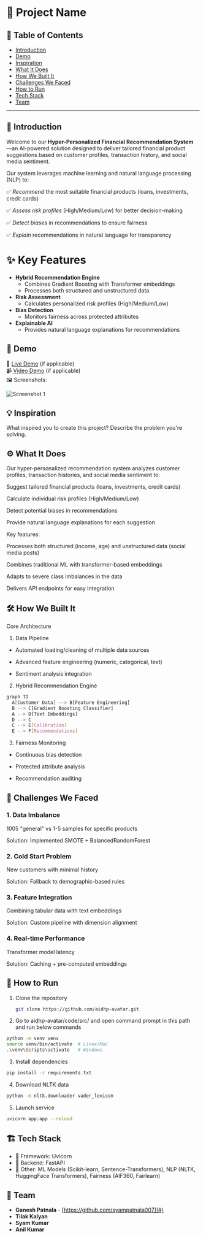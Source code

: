 # 🚀 Project Name

## 📌 Table of Contents
- [Introduction](#introduction)
- [Demo](#demo)
- [Inspiration](#inspiration)
- [What It Does](#what-it-does)
- [How We Built It](#how-we-built-it)
- [Challenges We Faced](#challenges-we-faced)
- [How to Run](#how-to-run)
- [Tech Stack](#tech-stack)
- [Team](#team)

---

## 🎯 Introduction
Welcome to our **Hyper-Personalized Financial Recommendation System** —an AI-powered solution designed to deliver tailored financial product suggestions based on customer profiles, transaction history, and social media sentiment.

Our system leverages machine learning and natural language processing (NLP) to:

✅ *Recommend* the most suitable financial products (loans, investments, credit cards)

✅ *Assess risk profiles* (High/Medium/Low) for better decision-making

✅ *Detect biases* in recommendations to ensure fairness

✅ *Explain* recommendations in natural language for transparency

# ✨ Key Features

- **Hybrid Recommendation Engine**
  - Combines Gradient Boosting with Transformer embeddings
  - Processes both structured and unstructured data
- **Risk Assessment**
  - Calculates personalized risk profiles (High/Medium/Low)
- **Bias Detection**
  - Monitors fairness across protected attributes
- **Explainable AI**
  - Provides natural language explanations for recommendations


## 🎥 Demo
🔗 [Live Demo](#) (if applicable)  
📹 [Video Demo](#) (if applicable)  
🖼️ Screenshots:

![Screenshot 1](link-to-image)

## 💡 Inspiration
What inspired you to create this project? Describe the problem you're solving.

## ⚙️ What It Does
Our hyper-personalized recommendation system analyzes customer profiles, transaction histories, and social media sentiment to:

Suggest tailored financial products (loans, investments, credit cards)

Calculate individual risk profiles (High/Medium/Low)

Detect potential biases in recommendations

Provide natural language explanations for each suggestion

Key features:

Processes both structured (income, age) and unstructured data (social media posts)

Combines traditional ML with transformer-based embeddings

Adapts to severe class imbalances in the data

Delivers API endpoints for easy integration

## 🛠️ How We Built It
Core Architecture
1. Data Pipeline

 - Automated loading/cleaning of multiple data sources

 - Advanced feature engineering (numeric, categorical, text)

 - Sentiment analysis integration

2. Hybrid Recommendation Engine
```sh
graph TD
  A[Customer Data] --> B[Feature Engineering]
  B --> C[Gradient Boosting Classifier]
  A --> D[Text Embeddings]
  D --> C
  C --> E[Calibration]
  E --> F[Recommendations]
```
3. Fairness Monitoring

 - Continuous bias detection

 - Protected attribute analysis

 - Recommendation auditing

## 🚧 Challenges We Faced
### 1. Data Imbalance

1005 "general" vs 1-5 samples for specific products

Solution: Implemented SMOTE + BalancedRandomForest

### 2. Cold Start Problem

New customers with minimal history

Solution: Fallback to demographic-based rules

### 3. Feature Integration

Combining tabular data with text embeddings

Solution: Custom pipeline with dimension alignment

### 4. Real-time Performance

Transformer model latency

Solution: Caching + pre-computed embeddings

## 🏃 How to Run
1. Clone the repository  
   ```sh
   git clone https://github.com/aidhp-avatar.git
   ```
2. Go to aidhp-avatar/code/src/ and open command prompt in this path and run below commands
```sh
python -m venv venv
source venv/bin/activate  # Linux/Mac
.\venv\Scripts\activate   # Windows
```
3. Install dependencies
```sh
pip install -r requirements.txt
```

4. Download NLTK data
```sh
python -m nltk.downloader vader_lexicon
```

5. Launch service
```sh
uvicorn app:app --reload
```

## 🏗️ Tech Stack
- 🔹 Framework: Uvicorn
- 🔹 Backend: FastAPI
- 🔹 Other: ML Models (Scikit-learn, Sentence-Transformers), NLP (NLTK, HuggingFace Transformers), Fairness	(AIF360, Fairlearn)

## 👥 Team
- **Ganesh Patnala** - [https://github.com/syampatnala007](#)
- **Tilak Kalyan**
- **Syam Kumar**
- **Anil Kumar**

